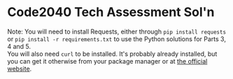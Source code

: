 Code2040 Tech Assessment Sol'n
==============================

Note: You will need to install Requests, either through `pip install requests` or `pip install -r requirements.txt` to use the Python solutions for Parts 3, 4 and 5.  
You will also need `curl` to be installed. It's probably already installed, but you can get it otherwise from your package manager or at [the official website](https://curl.haxx.se/). 
